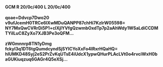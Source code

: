 #### GCM R 20/0c/400 L 20/0c/400
**qoae+Ddvcp7Dwo20**<br/>**v9ufJcemH0TRCe6IXwMDuQANPP87chHi7KzlrW05598=**<br/>**NY7MxQwCVRrDi5P1+clXjlYVfgQzwmbOxdTp7p2aAhWdy1WSaLdiCCDMTYiILuC8ZyXo7XJB3Pe3oQFM...**<br/><br/>
**zWGmnnrp8TN1yDmg**<br/>**fckyI3q1DT6tgQumdcyndSjSYICYoXxFo4IRxrHQaHQ=**<br/>**hlUMKD48Syj2eS2PrZvKqUTsE4iUdcX1ypwQHurPLAcLVt0o4rvciWxH0baGUKiuqzuq6GAGr4Q5eXSj...**